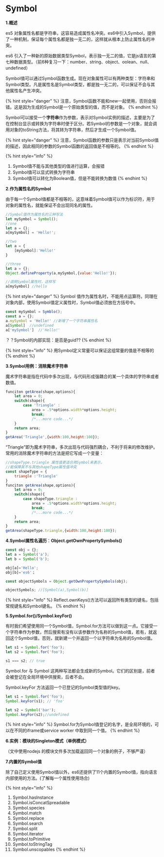 # Symbol

**1.概述**

es5 对象属性名都是字符串，这容易造成属性名冲突。es6中引入Symbol，提供了一种机制，保证每个属性名都是独一无二的，这样就从根本上防止属性名的冲突。

es6 引入了一种新的原始数据类型Symbol，表示独一无二的值，它是js语言的第七种数据类型。（前6种复习一下：number、string、object、oolean、null、undefined）

Symbol值可以通过Symbol函数生成。现在对象属性可以有两种类型：字符串和Symbol类型。凡是属性名是Symbol类型，都是独一无二的，可以保证不会与其他属性名产生冲突。

{% hint style="danger" %}
注意，Symbol函数不能和new一起使用，否则会报错。这是因为生成的Symbol是一个原始类型的值，而不是对象。
{% endhint %}

Symbol可以接受一个**字符串**作为参数，表示对Symbol实例的描述，主要是为了在控制台显示或转换为字符串时便于区分。若Symbol的参数是一个对象，就会调用对象的toString方法，将其转为字符串，然后才生成一个Symbol值。

{% hint style="danger" %}
注意，Symbol函数的参数只是表示对当前Symbol值的描述，因此相同的参数的Symbol函数的返回值是不相等的。
{% endhint %}

{% hint style="info" %}
1. Symbol值不能与其他类型的值进行运算，会报错
2. Symbol值可以显式转换为字符串
3. Symbol值可以转化为Boolean值，但是不能转换为数值
{% endhint %}

**2.作为属性名的Symbol**

由于每一个Symbol值都是不相等的，这意味着Symbol值可以作为标识符，用于对象的属性名，就能保证不会出现同名的属性。

```javascript
//Symbol值作为属性名的三种写法
let mySymbol = Symbol();
//one
let a = {};
a[mySymbol] = 'Hello!';

//two
let a = {
    [mySymbol]:'Hello!'
}

//three
let a = {};
Object.defineProperty(a,mySymbol,{value:'Hello!'});

//调用Symbol属性时，这样写
a[mySymbol] //hello
```

{% hint style="danger" %}
Symbol 值作为属性名时，不能用点运算符。同理在对象内部，使用Symbol值定义属性时，Symbol值必须放在方括号中。

```javascript
const mySymbol = Symblo();
const a = {};
a.mySymbol = 'Hello!' //新增了一个字符串属性名
a[Symbol]  //undefined
a['mySymbol']  //'Hello!'
```

？？Symbol的内部实现：是否是guid??
{% endhint %}

{% hint style="info" %}
用Symbol定义常量可以保证这组常量的值是不相等的
{% endhint %}

**3.Symbol用例：消除魔术字符串**

魔术字符串是指在代码中多次出现，与代码形成强耦合的某一个具体的字符串或者数值。

```javascript
funciton getArea(shape,options){
	let area = 0;
	switch(shape){
		case 'Triangle' :
			area = .5*options.width*options.height;
			break;
			/*...more code...*/
	}
	return area;
}
getArea('Triangle',{width:100,height:100});
```

“Triangle”即为魔术字符串，多次出现与代码强烈耦合，不利于将来的修改维护。常用的消除魔术字符串的方法是把它写成一个变量：

```javascript
//shapeType.triangle 属性值更适合用Symbol来表示，
//能保障其不与其他shapeType属性值冲突
const shapeType = {
	triangle :'Triangle'
}
funciton getArea(shape,options){
	let area = 0;
	switch(shape){
		case shapeType.triangle :
			area = .5*options.width*options.height;
			break;
			/*...more code...*/
	}
	return area;
}
getArea(shapeType.triangle,{width:100,height:100});
```

**4.Symbol属性名遍历**：**Object.getOwnPropertySymbols\(\)**

```javascript
const obj = {};
let a = Symbol('a');
let b = Symbol('b');

obj[a]='Hello';
obj[b]='es6'；

const objectSymbols = Object.getOwnPropertySymbols(obj);

objectSymbols; //[Symbol(a),Symbol(b)]
```

{% hint style="info" %}
Reflect.ownKeys\(\)方法可以返回所有类型的键名，包括常规键名和Symbol键名。
{% endhint %}

**5.Symbol.for\(\)/Symbol.keyFor\(\)**

有时我们希望使用同一个Symbol值，Symbol.for方法可以做到这一点。它接受一个字符串作为参数，然后搜索有没有以该参数作为名称的Symbol值，若有，就返回这个Symbol值，否则，就新建一个并返回一个以字符串为名称的Symbol值。

```javascript
let s1 = Symbol.for('foo');
let s2 = Symbol.for('foo');

s1 === s2; // true
```

Symbol.for 与 Symbol 这两种写法都会生成新的Symbol。它们的区别是，前者会被登记在全局环境中供搜索，后者不会。

Symbol.keyFor 方法返回一个已登记的Symbol类型值的key。

```javascript
let s1 = Symbol.for('foo');
Symbol.keyFor(s1); // 'foo'

let s2 = Symbol('bar');
Symbol.keyFor(s2);//undefined
```

{% hint style="info" %}
Symbol.for为Symbol值登记的名字，是全局环境的，可以在不同的iframe或service worker 中取到同一个值。
{% endhint %}

**6.实例：模块的Singleton模式（单例模式）**

（文中使用nodejs 的模块文件多次加载返回同一个对象的例子，不够严谨）

**7.内置的Symbol值**

除了自己定义使用Symbol值以外，es6还提供了11个内置的Symbol值，指向语言内部使用的方法。\(了解每一个属性使用场合\)

{% hint style="info" %}
1. Symbol.hasInstance
2. Symbol.isConcatSpreadable
3. Symbol.species
4. Symbol.match
5. Symbol.replace
6. Symbol.search
7. Symbol.split
8. Symbol.iterator
9. Symbol.toPrimitive
10. Symbol.toStringTag
11. Symbol.unscopables
{% endhint %}



